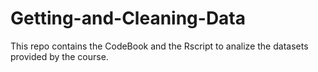 # Getting-and-Cleaning-Data
This repo contains the CodeBook and the Rscript to analize the datasets provided by the course.
